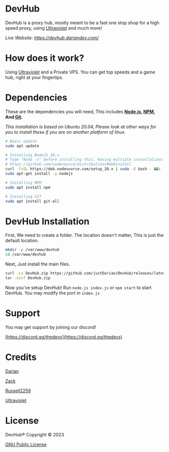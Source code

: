 # DevHub
DevHub is a proxy hub, mostly meant to be a fast one stop shop for a high speed proxy, using [Ultraviolet](https://github.com/titaniumnetwork-dev/Ultraviolet) and much more!

_Live Website: https://devhub.dariandev.com/_

# How does it work?
Using [Ultraviolet](https://github.com/titaniumnetwork-dev/Ultraviolet) and a Private VPS. You can get top speeds and a game hub, right at your fingertips.

# Dependencies
These are the dependencies you will need, This includes **[Node.js](https://nodejs.org/), [NPM](https://www.npmjs.com/), And [Git](https://git-scm.com/).**

_This installation is based on Ubuntu 20.04, Please look at other ways for you to install these if you are on another platform of linux._
```sh
# Basic update
sudo apt update

# Installing NodeJS 20.x
# Type "Node -v" before installing this, Having multiple installations can lead to problems.
# https://github.com/nodesource/distributions#debinstall
curl -fsSL https://deb.nodesource.com/setup_20.x | sudo -E bash - &&\
sudo apt-get install -y nodejs

# Installing NPM
sudo apt install npm

# Installing GIT
sudo apt install git-all
```

# DevHub Installation
First, We need to create a folder. The location doesn't matter, This is just the default location.
```sh
mkdir -p /var/www/devhub
cd /var/www/devhub
```
Next, Just install the main files.
```sh
curl -Lo DevHub.zip https://github.com/justDarian/DevHub/releases/latest/download/DevHub.zip
tar -xzvf DevHub.zip
```

Now you've setup DevHub!
Run ```node.js index.js``` or ```npm start``` to start DevHub. You may modify the port in ``index.js`` 

# Support
You may get support by joining our discord!

[https://discord.gg/thedevs](https://discord.gg/thedevs)

# Credits
[Darian](https://github.com/justDarian)

[Zack](https://github.com/komouri)

[Russell2259](https://github.com/Russell2259) 

[Ultraviolet](https://github.com/titaniumnetwork-dev/Ultraviolet)

# License

DevHub® Copyright © 2023

[GNU Public License](https://github.com/justDarian/DevHub/blob/main/LICENSE.md)
